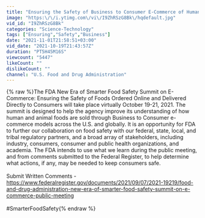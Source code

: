 ```yaml
---
title: "Ensuring the Safety of Business to Consumer E-Commerce of Human and Animal Foods - Day 1"
image: "https:\/\/i.ytimg.com\/vi\/I9ZhRSzG8Bk\/hqdefault.jpg"
vid_id: "I9ZhRSzG8Bk"
categories: "Science-Technology"
tags: ["Ensuring","Safety","Business"]
date: "2021-11-01T21:58:51+03:00"
vid_date: "2021-10-19T21:43:57Z"
duration: "PT5H45M16S"
viewcount: "5447"
likeCount: ""
dislikeCount: ""
channel: "U.S. Food and Drug Administration"
---
```

{% raw %}The FDA New Era of Smarter Food Safety Summit on E-Commerce: Ensuring the Safety of Foods Ordered Online and Delivered Directly to Consumers will take place virtually October 19-21, 2021. The summit is designed to help the agency improve its understanding of how human and animal foods are sold through Business to Consumer e-commerce models across the U.S. and globally. It is an opportunity for FDA to further our collaboration on food safety with our federal, state, local, and tribal regulatory partners, and a broad array of stakeholders, including industry, consumers, consumer and public health organizations, and academia. The FDA intends to use what we learn during the public meeting, and from comments submitted to the Federal Register, to help determine what actions, if any, may be needed to keep consumers safe.<br /><br />Submit Written Comments - <a rel="nofollow" target="blank" href="https://www.federalregister.gov/documents/2021/09/07/2021-19219/food-and-drug-administration-new-era-of-smarter-food-safety-summit-on-e-commerce-public-meeting">https://www.federalregister.gov/documents/2021/09/07/2021-19219/food-and-drug-administration-new-era-of-smarter-food-safety-summit-on-e-commerce-public-meeting</a><br /><br />#SmarterFoodSafety{% endraw %}
